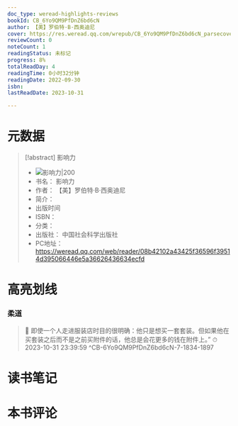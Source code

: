 ```yaml
---
doc_type: weread-highlights-reviews
bookId: CB_6Yo9QM9PfDnZ6bd6cN
author: 【美】罗伯特·B·西奥迪尼
cover: https://res.weread.qq.com/wrepub/CB_6Yo9QM9PfDnZ6bd6cN_parsecover
reviewCount: 0
noteCount: 1
readingStatus: 未标记
progress: 8%
totalReadDay: 4
readingTime: 0小时32分钟
readingDate: 2022-09-30
isbn: 
lastReadDate: 2023-10-31

---
```

# 元数据
> [!abstract] 影响力
> - ![ 影响力|200](https://res.weread.qq.com/wrepub/CB_6Yo9QM9PfDnZ6bd6cN_parsecover)
> - 书名： 影响力
> - 作者： 【美】罗伯特·B·西奥迪尼
> - 简介： 
> - 出版时间 
> - ISBN： 
> - 分类： 
> - 出版社： 中国社会科学出版社
> - PC地址：https://weread.qq.com/web/reader/08b42102a43425f36596f39514d395066446e5a36626436634ecfd

# 高亮划线

### 柔道

> 📌 即使一个人走进服装店时目的很明确：他只是想买一套套装。但如果他在买套装之后而不是之前买附件的话，他总是会花更多的钱在附件上。” 
> ⏱ 2023-10-31 23:39:59 ^CB-6Yo9QM9PfDnZ6bd6cN-7-1834-1897

# 读书笔记

# 本书评论
